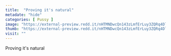 ```yaml
---
title:  "Proving it's natural"
metadate: "hide"
categories: [ Pussy ]
image: "https://external-preview.redd.it/nHTMNDwcQn143zLmfErLuy3ZQRq4DlJELutUFsFNkuQ.jpg?auto=webp&s=abc38c94b7f19e01e8fa2f84da897f395aa99239"
thumb: "https://external-preview.redd.it/nHTMNDwcQn143zLmfErLuy3ZQRq4DlJELutUFsFNkuQ.jpg?width=1080&crop=smart&auto=webp&s=625df9859e2c6e22a8ba8ba7ab5b55a0b7fa4b3f"
visit: ""
---
```

Proving it's natural
